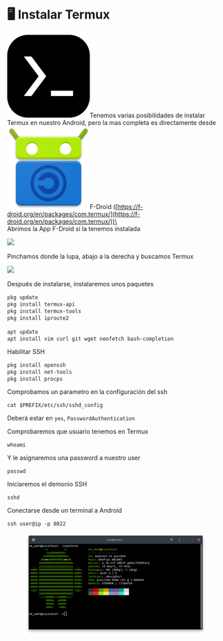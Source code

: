 # 🖥️ Instalar Termux

<img src="../.gitbook/assets/image (2) (1) (1) (1) (2) (1) (1).png" alt="" data-size="line">Tenemos varias posibilidades de instalar Termux en nuestro Android, pero la mas completa es directamente desde <img src="../.gitbook/assets/image (4) (2) (1).png" alt="" data-size="line">F-Droid ([https://f-droid.org/en/packages/com.termux/](https://f-droid.org/en/packages/com.termux/))\
\
Abrimos la App F-Droid si la tenemos instalada

![](../.gitbook/assets/Screenshot\_20221115-152239\_F-Droid.png)

Pinchamos donde la lupa, abajo a la derecha y buscamos Termux

![](../.gitbook/assets/Screenshot\_20221115-152251\_F-Droid.png)

Después de instalarse, instalaremos unos paquetes

```shell
pkg update
pkg install termux-api
pkg install termux-tools
pkg install iproute2

apt update
apt install vim curl git wget neofetch bash-completion
```

Habilitar SSH

```shell
pkg install openssh
pkg install net-tools
pkg install procps
```

Comprobamos un parametro en la configuración del ssh

```shell
cat $PREFIX/etc/ssh/sshd_config
```

Deberá estar en `yes`, `PasswordAuthentication`

Comprobaremos que usuario tenemos en Termux

```shell
whoami
```

Y le asignaremos una password a nuestro user

```shell
passwd
```

Iniciaremos el demonio SSH

```shell
sshd
```

Conectarse desde un terminal a Android&#x20;

```shell
ssh user@ip -p 8022
```

<figure><img src="../.gitbook/assets/image (2) (1) (1) (1) (2).png" alt=""><figcaption></figcaption></figure>
